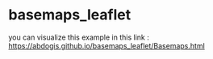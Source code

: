 # basemaps_leaflet
you can visualize this example in this link : https://abdogis.github.io/basemaps_leaflet/Basemaps.html
